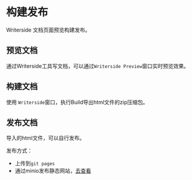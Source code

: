 # 构建发布

Writerside 文档页面预览构建发布。




## 预览文档

通过Writerside工具写文档，可以通过`Writerside Preview`窗口实时预览效果。

## 构建文档

使用 `Writerside`窗口，执行Build导出html文件的zip压缩包。

## 发布文档

导入的html文件，可以自行发布。

发布方式：

- 上传到`git pages`
- 通过minio发布静态网站，[去查看](pbp-minio.md)











